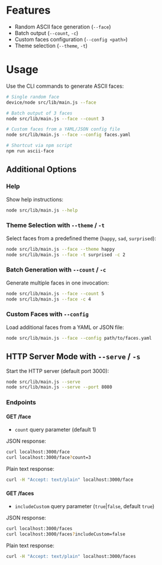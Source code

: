 # Features

- Random ASCII face generation (`--face`)
- Batch output (`--count`, `-c`)
- Custom faces configuration (`--config <path>`)
- Theme selection (`--theme`, `-t`)

# Usage

Use the CLI commands to generate ASCII faces:

```bash
# Single random face
device/node src/lib/main.js --face

# Batch output of 3 faces
node src/lib/main.js --face --count 3

# Custom faces from a YAML/JSON config file
node src/lib/main.js --face --config faces.yaml

# Shortcut via npm script
npm run ascii-face
```

## Additional Options

### Help

Show help instructions:

```bash
node src/lib/main.js --help
```

### Theme Selection with `--theme` / `-t`

Select faces from a predefined theme (`happy`, `sad`, `surprised`):

```bash
node src/lib/main.js --face --theme happy
node src/lib/main.js --face -t surprised -c 2
```

### Batch Generation with `--count` / `-c`

Generate multiple faces in one invocation:

```bash
node src/lib/main.js --face --count 5
node src/lib/main.js --face -c 4
```

### Custom Faces with `--config`

Load additional faces from a YAML or JSON file:

```bash
node src/lib/main.js --face --config path/to/faces.yaml
```

## HTTP Server Mode with `--serve` / `-s`

Start the HTTP server (default port 3000):

```bash
node src/lib/main.js --serve
node src/lib/main.js --serve --port 8080
```

### Endpoints

#### GET /face

- `count` query parameter (default 1)

JSON response:

```bash
curl localhost:3000/face
curl localhost:3000/face?count=3
```

Plain text response:

```bash
curl -H "Accept: text/plain" localhost:3000/face
```

#### GET /faces

- `includeCustom` query parameter (`true`|`false`, default `true`)

JSON response:

```bash
curl localhost:3000/faces
curl localhost:3000/faces?includeCustom=false
```

Plain text response:

```bash
curl -H "Accept: text/plain" localhost:3000/faces
```
